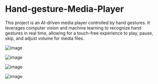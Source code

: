 # Hand-gesture-Media-Player
This project is an AI-driven media player controlled by hand gestures. It leverages computer vision and machine learning to recognize hand gestures in real time, allowing for a touch-free experience to play, pause, skip, and adjust volume for media files.


![image](https://github.com/user-attachments/assets/1bf027e8-9566-45d0-9a67-35ae2f786629)

![image](https://github.com/user-attachments/assets/b9a7952a-e9df-496e-ab3c-e863dcbd7892)

![image](https://github.com/user-attachments/assets/c159152c-6464-4b34-b881-dcb49c432ac2)

![image](https://github.com/user-attachments/assets/344bfac1-7eae-412e-9310-e71341502615)

